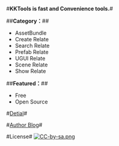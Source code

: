 #**KKTools is fast and Convenience tools.**#

##**Category：**##
* AssetBundle
* Create Relate
* Search Relate
* Prefab Relate
* UGUI Relate
* Scene Relate
* Show Relate

##**Featured：**##
* Free
* Open Source

#[Detial](http://k79k06k02k.com/Pdf/KKTools%20Guild.pdf)#

#[Author Blog](http://k79k06k02k.com/blog)#

#License#
[![CC-by-sa.png](http://k79k06k02k.com/Image/CC-by-sa.png)](http://creativecommons.org/licenses/by-sa/4.0/)
